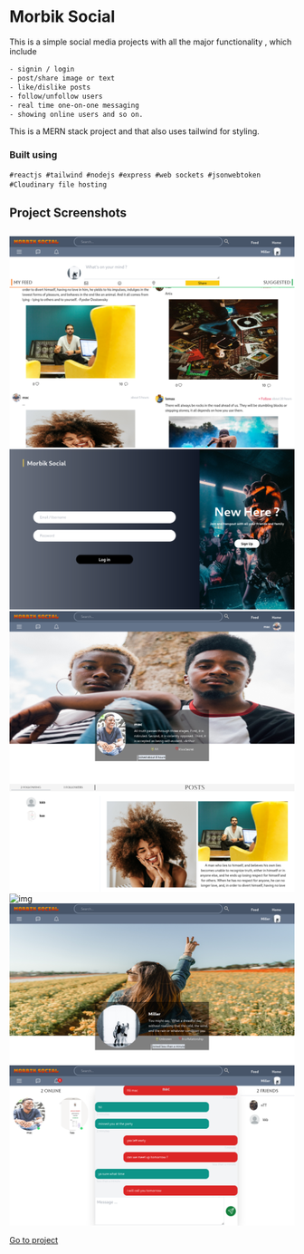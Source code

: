 # Morbik Social

This is a simple social media projects with all the major functionality , which include 
    <!-- <li style="width: 100%; margin-left: 15%;font-family:Calibri; ">signin / login</li>
    <li style="width: 100%; margin-left: 15%;font-family:Calibri; ">post/share image or text</li>
    <li style="width: 100%; margin-left: 15%;font-family:Calibri; ">like/dislike posts </li>
    <li style="width: 100%; margin-left: 15%;font-family:Calibri; ">follow/unfollow users </li>
    <li style="width: 100%; margin-left: 15%;font-family:Calibri; ">real time one-on-one messaging </li>
    <li style="width: 100%; margin-left: 15%;font-family:Calibri; margin-bottom : 3rem">showing online users and so on. </li> -->

    - signin / login
    - post/share image or text
    - like/dislike posts
    - follow/unfollow users
    - real time one-on-one messaging
    - showing online users and so on.

    

This is a MERN stack project and that also uses tailwind for styling.

### Built using
<code>#reactjs #tailwind #nodejs #express #web sockets #jsonwebtoken #Cloudinary file hosting </code>


## Project Screenshots<h2>


<!-- <div style="display: grid;  grid-template-columns: repeat(2, 1fr); gap: .25rem; height : 50rem; overflow: hidden; margin-top: 3rem ">
    <img style="height: 24rem" src="./readme_imgs/social2.png" />
    <img style="height: 24rem"  src="./readme_imgs/social.png" />
    <img src="./readme_imgs/social4.png" />
    <img src="./readme_imgs/social5.png" />
    <img src="./readme_imgs/social1.png"  />

</div> -->

![img](/readme_imgs/social.png)
![img](/readme_imgs/social1.png)
![img](/readme_imgs/social2.png)
![img](/readme_imgs/social3.png)
![img](/readme_imgs/social4.png)
![img](/readme_imgs/social5.png)



<!-- <p style="text-align: center; margin-top: 5rem"><a href="ss" style=" color:gold; text-align:center font-family:Calibri; font-size: 1rem; "> Go to project </a></p> -->

[Go to project](https://morbiksocial.onrender.com)

